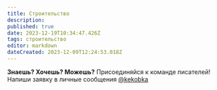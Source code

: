 ```yaml
---
title: Строительство
description: 
published: true
date: 2023-12-19T10:34:47.426Z
tags: строительство
editor: markdown
dateCreated: 2023-12-09T12:24:53.018Z
---
```



**Знаешь?
Хочешь?
Можешь?**
Присоединяйся к команде писателей!
Напиши заявку в личные сообщения [@kekobka](https://motorolaservers.ru/discord)